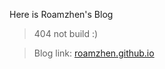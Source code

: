 Here is Roamzhen's Blog

>404 not build :)  

>Blog link: <a href="roamzhen.gihub.io">roamzhen.github.io</a>

